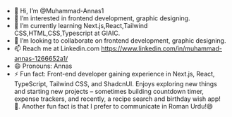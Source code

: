 - 👋 Hi, I’m @Muhammad-Annas1
- 👀 I’m interested in frontend development, graphic designing.
- 🌱 I’m currently learning Next.js,React,Tailwind CSS,HTML,CSS,Typescript at GIAIC.
- 💞️ I’m looking to collaborate on frontend development, graphic designing.
- 📫 Reach me at Linkedin.com https://www.linkedin.com/in/muhammad-annas-1266652a1/ 
- 😄 Pronouns: Annas
- ⚡ Fun fact: Front-end developer gaining experience in Next.js, React, TypeScript, Tailwind CSS, and ShadcnUI. Enjoys exploring new things and starting new projects – sometimes building countdown timer, expense trackers, and recently, a recipe search and birthday wish app! 🎉.
      Another fun fact is that I prefer to communicate in Roman Urdu!😄
<!---
Muhammad-Annas1/Muhammad-Annas1 is a ✨ special ✨ repository because its `README.md` (this file) appears on your GitHub profile.
You can click the Preview link to take a look at your changes.
--->
